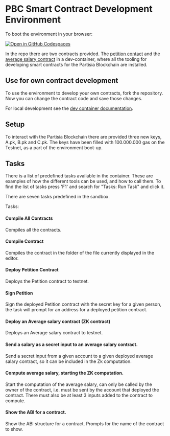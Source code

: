 # PBC Smart Contract Development Environment

To boot the environment in your browser: 

[![Open in GitHub Codespaces](https://github.com/codespaces/badge.svg)](https://codespaces.new/JensScheel/web-ide)


In the repo there are two contracts provided. 
The [petition contact](https://gitlab.com/partisiablockchain/language/example-contracts/-/tree/main/petition?ref_type=heads)
and the [average salary contract](https://gitlab.com/partisiablockchain/language/example-contracts/-/tree/main/zk-average-salary?ref_type=heads)
in a dev-container, where all the tooling for developing smart contracts for the Partisia Blockchain are installed.

## Use for own contract development

To use the environment to develop your own contracts, fork the repository. Now you can change the
contract code and save those changes. 

For local development see the [dev container documentation](https://code.visualstudio.com/docs/devcontainers/containers).

## Setup
To interact with the Partisia Blockchain there are provided three new keys, A.pk, B.pk and C.pk.
The keys have been filled with 100.000.000 gas on the Testnet, as a part of the environment boot-up.


## Tasks

There is a list of predefined tasks available in the container. 
These are examples of how the different tools can be used, and how to call them. 
To find the list of tasks press 'F1' and search for "Tasks: Run Task" and click it.

There are seven tasks predefined in the sandbox.

Tasks: 

#### Compile All Contracts

Compiles all the contracts.

#### Compile Contract

Compiles the contract in the folder of the file currently displayed in the editor.

#### Deploy Petition Contract

Deploys the Petition contract to testnet.

#### Sign Petition

Sign the deployed Petition contract with the secret key for a given person, the task will
prompt for an address for a deployed petition contract.

#### Deploy an Average salary contract (ZK contract)

Deploys an Average salary contract to testnet.

#### Send a salary as a secret input to an average salary contract.

Send a secret input from a given account to a given deployed average salary contract, so it can be
included in the Zk computation.

#### Compute average salary, starting the ZK computation.

Start the computation of the average salary, can only be called by the owner of the contract, i.e.
must be sent by the account that deployed the contract. 
There must also be at least 3 inputs added to the contract to compute.

#### Show the ABI for a contract.

Show the ABI structure for a contract. Prompts for the name of the contract to show.